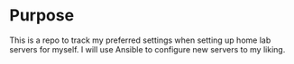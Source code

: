 # Purpose #
This is a repo to track my preferred settings when setting up home lab servers for myself. I will use Ansible to configure new servers to my liking.
